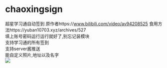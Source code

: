 # chaoxingsign
超星学习通自动签到
原作者https://www.bilibili.com/video/av94208525 食用方法https://yuban10703.xyz/archives/527  
填上账号密码运行运行就好了,别忘记装模块  
支持学习通的所有签到  
支持server酱推送  
能自定义照片,地址以及名字  
<img src="https://cdn.jsdelivr.net/gh/yuban10703/BlogImgdata/img/20200325023103.png"/>
